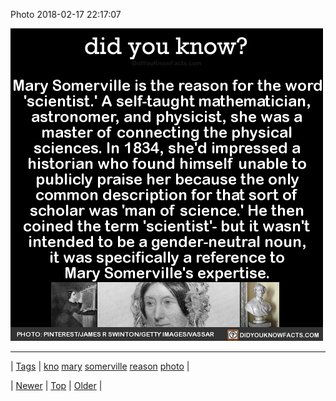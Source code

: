 <!--
title: Photo 2018-02-17 22
date: 2020-06-28T15:27:00.173Z
tags: kno, mary, somerville, reason, photo
-->


Photo 2018-02-17 22:17:07

![](170990981764-0.png)

<!--BOTTOM-POST-NAVIGATION-->
---

| [Tags](tags.md) | [kno](tag-kno.md) [mary](tag-mary.md) [somerville](tag-somerville.md) [reason](tag-reason.md) [photo](tag-photo.md) |

| [Newer](170990521959.md) | [Top](index.md) | [Older](171010824929.md) |